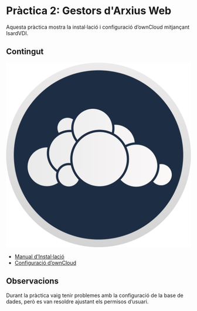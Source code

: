 # Pràctica 2: Gestors d'Arxius Web

Aquesta pràctica mostra la instal·lació i configuració d’ownCloud mitjançant IsardVDI.

## Contingut
![Imatge de OwnCloud](owncloud.png)

- [Manual d’Instal·lació](INSTALLATION.md)
- [Configuració d’ownCloud](CONFIGURATION.md)

## Observacions
Durant la pràctica vaig tenir problemes amb la configuració de la base de dades, però es van resoldre ajustant els permisos d’usuari.
